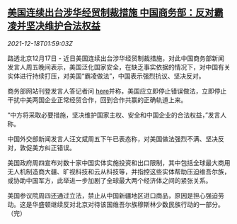 <!--1639794662000-->
[美国连续出台涉华经贸制裁措施 中国商务部：反对霸凌并坚决维护合法权益](https://cn.reuters.com/article/china-moc-us-trade-sanctions-1218-idCNKBS2IX01O)
------

<div><i>2021-12-18T01:59:03Z</i></div><p>路透北京12月17日 - 近日美国连续出台涉华经贸制裁措施，对此中国商务部新闻发言人周五晚间表示，美国泛化国家安全，在缺乏事实依据的情况下，对中国有关实体进行持续打压，对美国“霸凌做法”，中国表示强烈抗议、坚决反对。</p><p>商务部网站刊登发言人答记者问 <a href="http://www.mofcom.gov.cn/article/xwfb/xwfyrth/202112/20211203229536.shtml">here</a>并称，美国应立即停止错误做法，立即停止干扰中美两国企业正常经贸合作，回到合作共赢的正确轨道上来。</p><p>“中方将采取必要措施，坚决维护国家主权、安全和中国企业的合法权益，”发言人称。</p><p>中国外交部新闻发言人汪文斌周五下午已表态称，对美国做法强烈不满、坚决反对，敦促美方纠正错误。</p><p>美国政府周四宣布对数十家中国实体实施投资和出口限制，其中包括全球最大商用无人机制造商大疆、旷视科技和云从科技等，并指控这些实体帮助压迫维吾尔族，或协助中国军方，此举进一步加剧了全球最大两个经济体之间的紧张关系。</p><p>美国参议院周四还通过立法，禁止从中国新疆地区进口商品，原因是担心强迫劳动。这是华盛顿继续反对北京对待该国维吾尔族穆斯林少数民族行动的一部分。（完）</p>
